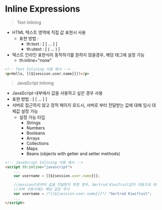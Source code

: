 Inline Expressions
===

> Text Inlining

- HTML 텍스트 영역에 직접 값 표현시 사용
  - 표현 방법 :
    - th:text : [ [ ... ] ]
    - th:utext : [ ( ... ) ]
- 텍스트 인라인 표현식이 동작하기를 원하지 않을경우, 해당 태그에 설정 가능
  - th:inline="none"

```html
<!-- Text Inlining 사용 예시 -->
<p>Hello, [[${session.user.name}]]!</p>
```

> JavaScript Inlining

- JavaScript 내부에서 값을 사용하고 싶은 경우 사용
- 표현 방법 : [ [ ... ] ]
- 서버로 접근하지 않고 정적 페이지 로드시, 서버로 부터 전달받는 값에 대해 임시 대체값 설정 가능
  - 설정 가능 타입
    - Strings
    - Numbers
    - Booleans
    - Arrays
    - Collections
    - Maps
    - Beans (objects with getter and setter methods)

```html
<!-- JavaScript Inlining 사용 예시 -->
<script th:inline="javascript">
    ...
    var username = [[${session.user.name}]];

    //session으로부터 값을 전달받지 못한 경우, Gertrud Kiwifruit값이 자동으로 대채
    //서버 구동시에는 해당 값은 무시
    var username = /*[[${session.user.name}]]*/ "Gertrud Kiwifruit";
    ...
</script>
```
